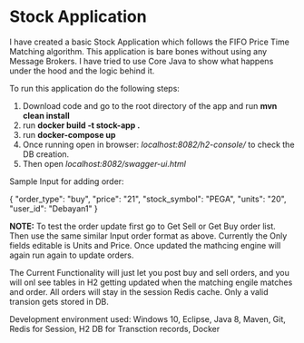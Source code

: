 # Stock Application 

I have created a basic Stock Application which follows the FIFO Price Time Matching algorithm.
This application is bare bones without using any Message Brokers. I have tried to use Core Java to show what happens under the hood and the logic behind it.

To run this application do the following steps:
 1. Download code and go to the root directory of the app and run **mvn clean install**
 2. run **docker build -t stock-app .**
 3. run **docker-compose up**  
 4. Once running open in browser: *localhost:8082/h2-console/* to check the DB creation.
 5. Then open *localhost:8082/swagger-ui.html*
  
  Sample Input for adding order:
   
  {
    "order_type": "buy",
    "price": "21",
    "stock_symbol": "PEGA",
    "units": "20",
    "user_id": "Debayan1"
  }
  
  
  
**NOTE:**
To test the order update first go to Get Sell or Get Buy order list. Then use the same similar Input order format as above. Currently the Only fields editable is Units and Price. Once updated the mathcing engine will again run again to update orders.
  
  
 The Current Functionality will just let you post buy and sell orders, and you will onl see tables in H2 getting updated when the matching engile matches and order. All orders will stay in the session Redis cache. Only a valid transion gets stored in DB.
 
 Development environment used:
 Windows 10, Eclipse, Java 8, Maven, Git, Redis for Session, H2 DB for Transction records, Docker

 
